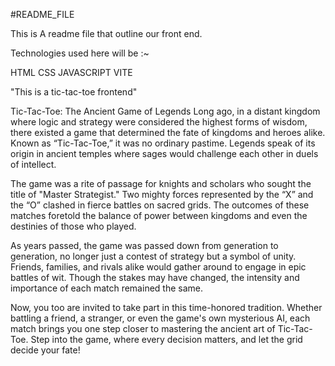 #README_FILE

This is A readme file that outline our front end.

Technologies used here will be :~

HTML
CSS
JAVASCRIPT
VITE

"This is a tic-tac-toe frontend"

Tic-Tac-Toe: The Ancient Game of Legends
Long ago, in a distant kingdom where logic and strategy were considered the highest forms of wisdom, there existed a game that determined the fate of kingdoms and heroes alike. Known as “Tic-Tac-Toe,” it was no ordinary pastime. Legends speak of its origin in ancient temples where sages would challenge each other in duels of intellect.

The game was a rite of passage for knights and scholars who sought the title of "Master Strategist." Two mighty forces represented by the “X” and the “O” clashed in fierce battles on sacred grids. The outcomes of these matches foretold the balance of power between kingdoms and even the destinies of those who played.

As years passed, the game was passed down from generation to generation, no longer just a contest of strategy but a symbol of unity. Friends, families, and rivals alike would gather around to engage in epic battles of wit. Though the stakes may have changed, the intensity and importance of each match remained the same.

Now, you too are invited to take part in this time-honored tradition. Whether battling a friend, a stranger, or even the game's own mysterious AI, each match brings you one step closer to mastering the ancient art of Tic-Tac-Toe. Step into the game, where every decision matters, and let the grid decide your fate!
